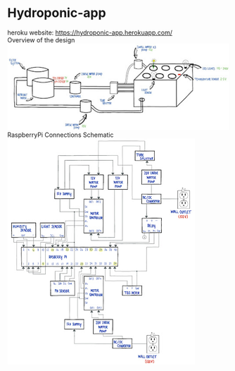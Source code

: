 # Hydroponic-app  
heroku website: https://hydroponic-app.herokuapp.com/  
Overview of the design  
![alt text](https://github.com/Spark864/Hydroponic-app/blob/main/OverViewOfDesign.jpg?raw=true)  
RaspberryPi Connections Schematic  
![alt text](https://github.com/Spark864/Hydroponic-app/blob/main/RaspberryPIConnectionSchematic.jpg?raw=true)  
